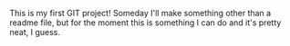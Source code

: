 This is my first GIT project!
Someday I'll make something other than a readme file, but for the moment this is something I can do and it's pretty neat, I guess.